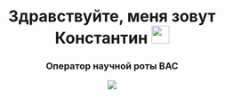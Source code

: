 <h1 align="center">Здравствуйте, меня зовут Константин</a> 
<img src="https://github.com/blackcater/blackcater/raw/main/images/Hi.gif" height="32"/></h1>
<h3 align="center">Оператор научной роты ВАС</h3>
<p align="center">
  <img src="https://readme-typing-svg.demolab.com/?
    lines=A+digital+twin+of+a+future+officer&font=Fira%20Code&center=true&width=380&height=50&duration=4000&pause=1000">
</p>
